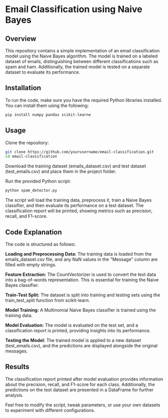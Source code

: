 
# Email Classification using Naive Bayes

## Overview
This repository contains a simple implementation of an email classification model using the Naive Bayes algorithm. The model is trained on a labeled dataset of emails, distinguishing between different classifications such as spam and ham. Additionally, the trained model is tested on a separate dataset to evaluate its performance.

## Installation
To run the code, make sure you have the required Python libraries installed. You can install them using the following:

```bash
pip install numpy pandas scikit-learne
```
## Usage
Clone the repository:

```bash
git clone https://github.com/yourusername/email-classification.git
cd email-classification
```
Download the training dataset (emails_dataset.csv) and test dataset (test_emails.csv) and place them in the project folder.

Run the provided Python script:

```bash
python spam_detector.py
```
The script will load the training data, preprocess it, train a Naive Bayes classifier, and then evaluate its performance on a test dataset. The classification report will be printed, showing metrics such as precision, recall, and F1-score.

## Code Explanation
The code is structured as follows:

**Loading and Preprocessing Data:** The training data is loaded from the emails_dataset.csv file, and any NaN values in the "Message" column are filled with empty strings.

**Feature Extraction:** The CountVectorizer is used to convert the text data into a bag-of-words representation. This is essential for training the Naive Bayes classifier.

**Train-Test Split:** The dataset is split into training and testing sets using the train_test_split function from scikit-learn.

**Model Training:** A Multinomial Naive Bayes classifier is trained using the training data.

**Model Evaluation:** The model is evaluated on the test set, and a classification report is printed, providing insights into its performance.

**Testing the Model:** The trained model is applied to a new dataset (test_emails.csv), and the predictions are displayed alongside the original messages.

## Results
The classification report printed after model evaluation provides information about the precision, recall, and F1-score for each class. Additionally, the predictions on the test dataset are presented in a DataFrame for further analysis.

Feel free to modify the script, tweak parameters, or use your own datasets to experiment with different configurations.
